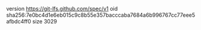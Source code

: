 version https://git-lfs.github.com/spec/v1
oid sha256:7e0bc4d1e6eb015c9c8b55e357bacccaba7684a6b996767cc77eee5afbdc4ff0
size 3029
